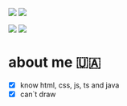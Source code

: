 ![](https://img.shields.io/badge/A-nodeJS-orange)
![](https://img.shields.io/badge/A-java-inactive)

![](https://github-readme-stats.vercel.app/api?username=TheEE145&show_icons=true&theme=radical&hide_border=true)
![](https://github-readme-stats.vercel.app/api/top-langs/?username=TheEE145&show_icons=true&theme=radical&hide_border=true&layout=compact)

# about me 🇺🇦
- [x] know html, css, js, ts and java
- [x] can\`t draw
